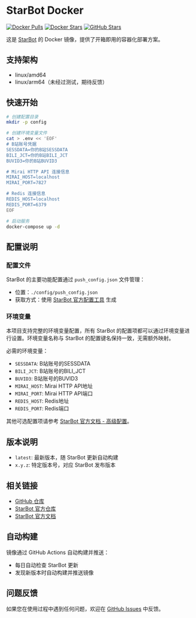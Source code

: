 # StarBot Docker

[![Docker Pulls](https://img.shields.io/docker/pulls/sdjnmxd/starbot.svg)](https://hub.docker.com/r/sdjnmxd/starbot)
[![Docker Stars](https://img.shields.io/docker/stars/sdjnmxd/starbot.svg)](https://hub.docker.com/r/sdjnmxd/starbot)
[![GitHub Stars](https://img.shields.io/github/stars/sdjnmxd/starbot-docker.svg?logo=github)](https://github.com/sdjnmxd/starbot-docker)

这是 [StarBot](https://github.com/Starlwr/StarBot) 的 Docker 镜像，提供了开箱即用的容器化部署方案。

## 支持架构

- linux/amd64
- linux/arm64（未经过测试，期待反馈）

## 快速开始

```bash
# 创建配置目录
mkdir -p config

# 创建环境变量文件
cat > .env << 'EOF'
# B站账号凭据
SESSDATA=你的B站SESSDATA
BILI_JCT=你的B站BILI_JCT
BUVID3=你的B站BUVID3

# Mirai HTTP API 连接信息
MIRAI_HOST=localhost
MIRAI_PORT=7827

# Redis 连接信息
REDIS_HOST=localhost
REDIS_PORT=6379
EOF

# 启动服务
docker-compose up -d
```

## 配置说明

### 配置文件
StarBot 的主要功能配置通过 `push_config.json` 文件管理：
- 位置：`./config/push_config.json`
- 获取方式：使用 [StarBot 官方配置工具](https://bot.starlwr.com) 生成

### 环境变量
本项目支持完整的环境变量配置，所有 StarBot 的配置项都可以通过环境变量进行设置。环境变量名称与 StarBot 的配置键名保持一致，无需额外映射。

必需的环境变量：
- `SESSDATA`: B站账号的SESSDATA
- `BILI_JCT`: B站账号的BILI_JCT
- `BUVID3`: B站账号的BUVID3
- `MIRAI_HOST`: Mirai HTTP API地址
- `MIRAI_PORT`: Mirai HTTP API端口
- `REDIS_HOST`: Redis地址
- `REDIS_PORT`: Redis端口

其他可选配置项请参考 [StarBot 官方文档 - 高级配置](https://bot.starlwr.com/depoly/document)。

## 版本说明

- `latest`: 最新版本，随 StarBot 更新自动构建
- `x.y.z`: 特定版本号，对应 StarBot 发布版本

## 相关链接

- [GitHub 仓库](https://github.com/sdjnmxd/starbot-docker)
- [StarBot 官方仓库](https://github.com/Starlwr/StarBot)
- [StarBot 官方文档](https://bot.starlwr.com/depoly/document)

## 自动构建

镜像通过 GitHub Actions 自动构建并推送：
- 每日自动检查 StarBot 更新
- 发现新版本时自动构建并推送镜像

## 问题反馈

如果您在使用过程中遇到任何问题，欢迎在 [GitHub Issues](https://github.com/sdjnmxd/starbot-docker/issues) 中反馈。 